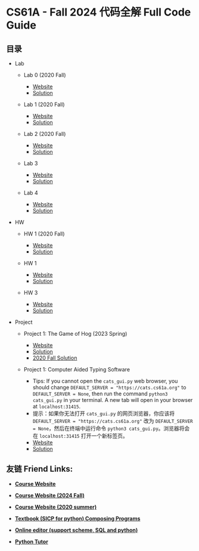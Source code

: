 # CS61A - Fall 2024 代码全解 Full Code Guide

## 目录

- Lab
  - Lab 0 (2020 Fall)
    - [Website](https://web.archive.org/web/20201111145450/https://cs61a.org/lab/lab00/)
    - [Solution](Lab/2020Fall/lab00)

  - Lab 1 (2020 Fall)
    - [Website](https://web.archive.org/web/20201130111318/https://cs61a.org/lab/lab01/)
    - [Solution](Lab/2020Fall/lab01)

  - Lab 2 (2020 Fall)
    - [Website](https://web.archive.org/web/20201219202517/https://cs61a.org/lab/lab02/)
    - [Solution](Lab/2020Fall/lab02)

  - Lab 3
    - [Website](https://insideempire.github.io/CS61A-Website-Archive/lab/lab03/index.html)
    - [Solution](Lab/lab04/)

  - Lab 4
    - [Website](https://insideempire.github.io/CS61A-Website-Archive/lab/lab04/index.html)
    - [Solution](Lab/lab04/)

- HW
  - HW 1 (2020 Fall)
    - [Website](https://cs61a.org/hw/hw01/)
    - [Solution](HW/2020Fall/hw01)

  - HW 1
    - [Website](https://insideempire.github.io/CS61A-Website-Archive/hw/hw01/index.html)
    - [Solution](HW/hw01/)

  - HW 3
    - [Website](https://insideempire.github.io/CS61A-Website-Archive/hw/hw03/index.html)
    - [Solution](HW/hw03/)

- Project
  - Project 1: The Game of Hog (2023 Spring)
    - [Website](https://web.archive.org/web/20230314030325/https://cs61a.org/proj/hog/#problem-2-2-pt)
    - [Solution](Projects/2023Spring/hog)
    - [2020 Fall Solution](https://github.com/PKUFlyingPig/CS61A/blob/master/projects/hog/hog.py)

  - Project 1: Computer Aided Typing Software
    - Tips: If you cannot open the `cats_gui.py` web browser, you should change `DEFAULT_SERVER = "https://cats.cs61a.org"` to `DEFAULT_SERVER = None`, then run the command `python3 cats_gui.py` in your terminal. A new tab will open in your browser at `localhost:31415`.
    - 提示：如果你无法打开 `cats_gui.py` 的网页浏览器，你应该将 `DEFAULT_SERVER = "https://cats.cs61a.org"` 改为 `DEFAULT_SERVER = None`，然后在终端中运行命令 `python3 cats_gui.py`。浏览器将会在 `localhost:31415` 打开一个新标签页。
    - [Website](https://insideempire.github.io/CS61A-Website-Archive/proj/cats/index.html)
    - [Solution](Projects/cats)

## 友链 Friend Links:

- **[Course Website](https://cs61a.org)**

- **[Course Website (2024 Fall)](https://insideempire.github.io/CS61A-Website-Archive/)**

- **[Course Website (2020 summer)](https://web.archive.org/web/20201219202517/https://cs61a.org/)**

- **[Textbook (SICP for python) Composing Programs](https://www.composingprograms.com)**

- **[Online editor (support scheme, SQL and python)](https://code.cs61a.org)**

- **[Python Tutor](https://web.archive.org/web/20201213124038/https://tutor.cs61a.org/)**